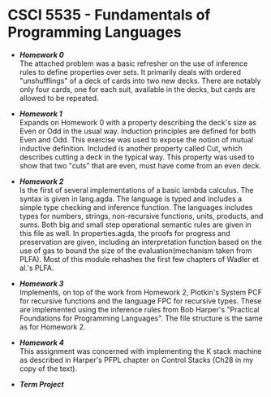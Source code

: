 # CSCI 5535 - Fundamentals of Programming Languages

* ***Homework 0*** <br/> The attached problem was a basic refresher on the use of inference rules to define properties over sets. It primarily deals with ordered "unshufflings" of a deck of cards into two new decks. There are notably only four cards, one for each suit, available in the decks, but cards are allowed to be repeated.

* ***Homework 1*** <br/> Expands on Homework 0 with a property describing the deck's size as Even or Odd in the usual way. Induction principles are defined for both Even and Odd. This exercise was used to expose the notion of mutual inductive definition. Included is another property called Cut, which describes cutting a deck in the typical way. This property was used to show that two "cuts" that are even, must have come from an even deck.

* ***Homework 2*** <br/> Is the first of several implementations of a basic lambda calculus. The syntax is given in lang.agda. The language is typed  and includes a simple type checking and inference function. The languages includes types for numbers, strings, non-recursive functions, units, products, and sums. Both big and small step operational semantic rules are given in this file as well. In properties.agda, the proofs for progress and preservation are given, including an interpretation function based on the use of gas to bound the size of the evaluation(mechanism taken from PLFA). Most of this module rehashes the first few chapters of Wadler et al.'s PLFA.

* ***Homework 3*** <br/> Implements, on top of the work from Homework 2, Plotkin's System PCF for recursive functions and the language FPC for recursive types. These are implemented using the inference rules from Bob Harper's "Practical Foundations for Programming Languages". The file structure is the same as for Homework 2.

* ***Homework 4*** <br /> This assignment was concerned with implementing the K stack machine as described in Harper's PFPL chapter on Control Stacks (Ch28 in my copy of the text). 

* ***Term Project*** 



